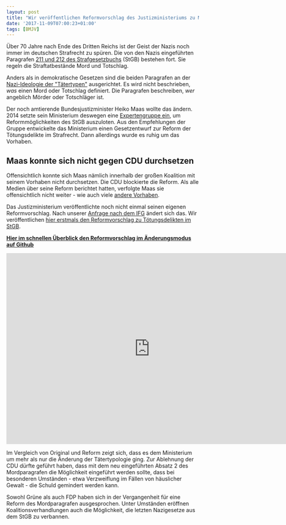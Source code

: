 ```yaml
---
layout: post
title: "Wir veröffentlichen Reformvorschlag des Justizministeriums zu Mord-Paragrafen"
date: '2017-11-09T07:00:23+01:00'
tags: [BMJV]
---
```


Über 70 Jahre nach Ende des Dritten Reichs ist der Geist der Nazis noch immer im deutschen Strafrecht zu spüren. Die von den Nazis eingeführten Paragrafen [211 und 212 des Strafgesetzbuchs](https://www.gesetze-im-internet.de/stgb/__211.html) (StGB) bestehen fort. Sie regeln die Straftatbestände Mord und Totschlag.

Anders als in demokratische Gesetzen sind die beiden Paragrafen an der [Nazi-Ideologie der "Tätertypen"](https://de.wikipedia.org/wiki/T%C3%A4tertypologie) ausgerichtet. Es wird nicht beschrieben, *was* einen Mord oder Totschlag definiert. Die Paragrafen beschreiben, *wer* angeblich Mörder oder Totschläger ist.

Der noch amtierende Bundesjustizminister Heiko Maas wollte das ändern. 2014 setzte sein Ministerium deswegen eine [Expertengruppe ein]( https://www.bmjv.de/DE/Ministerium/ForschungUndWissenschaft/ReformToetungsdelikte/ReformToetungsdelikte_node.html), um Reformmöglichkeiten des StGB auszuloten. Aus den Empfehlungen der Gruppe entwickelte das Ministerium einen Gesetzentwurf zur Reform der Tötungsdelikte im Strafrecht. Dann allerdings wurde es ruhig um das Vorhaben. 

## Maas konnte sich nicht gegen CDU durchsetzen

Offensichtlich konnte sich Maas nämlich innerhalb der großen Koalition mit seinem Vorhaben nicht durchsetzen. Die CDU blockierte die Reform. Als alle Medien über seine Reform berichtet hatten, verfolgte Maas sie offensichtlich nicht weiter - wie auch viele [andere Vorhaben](https://netzpolitik.org/2017/zwei-jahre-nach-landesverrat-wo-bleibt-eigentlich-die-ausnahme-fuer-journalisten/).

Das Justizministerium veröffentlichte noch nicht einmal seinen eigenen Reformvorschlag. Nach unserer [Anfrage nach dem IFG](https://fragdenstaat.de/anfrage/referentenentwurf-zur-reform-der-totungsdelikte/#nachricht-77838) ändert sich das. Wir veröffentlichen [hier erstmals den Reformvorschlag zu Tötungsdelikten im StGB](https://fragdenstaat.de/files/foi/77838/RefEReformderTtungsdelikte21.Mrz2016.pdf).

**[Hier im schnellen Überblick den Reformvorschlag im Änderungsmodus auf Github](https://github.com/arnese/odgesetz/commit/7d7c8d180370ab7082246981f5bfbd638785e5e0?short_path=c1ba091#diff-c1ba091b2d64eb5edfd9c15052c0ade5)**

<embed src="https://fragdenstaat.de/files/foi/77838/RefEReformderTtungsdelikte21.Mrz2016.pdf" width="750" height="500" type="application/pdf">

Im Vergleich von Original und Reform zeigt sich, dass es dem Ministerium um mehr als nur die Änderung der Tätertypologie ging. Zur Ablehnung der CDU dürfte geführt haben, dass mit dem neu eingeführten Absatz 2 des Mordparagrafen die Möglichkeit eingeführt werden sollte, dass bei besonderen Umständen - etwa Verzweiflung im Fällen von häuslicher Gewalt - die Schuld gemindert werden kann.

Sowohl Grüne als auch FDP haben sich in der Vergangenheit für eine Reform des Mordparagrafen ausgesprochen. Unter Umständen eröffnen  Koalitionsverhandlungen auch die Möglichkeit, die letzten Nazigesetze aus dem StGB zu verbannen.

